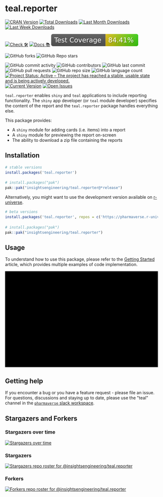 # teal.reporter

<!-- start badges -->

[![CRAN Version](https://www.r-pkg.org/badges/version/teal.reporter?color=green)](https://cran.r-project.org/package=teal.reporter)
[![Total Downloads](http://cranlogs.r-pkg.org/badges/grand-total/teal.reporter?color=green)](https://cran.r-project.org/package=teal.reporter)
[![Last Month Downloads](http://cranlogs.r-pkg.org/badges/last-month/teal.reporter?color=green)](https://cran.r-project.org/package=teal.reporter)
[![Last Week Downloads](http://cranlogs.r-pkg.org/badges/last-week/teal.reporter?color=green)](https://cran.r-project.org/package=teal.reporter)

[![Check 🛠](https://github.com/insightsengineering/teal.reporter/actions/workflows/check.yaml/badge.svg)](https://insightsengineering.github.io/teal.reporter/main/unit-test-report/)
[![Docs 📚](https://github.com/insightsengineering/teal.reporter/actions/workflows/docs.yaml/badge.svg)](https://insightsengineering.github.io/teal.reporter/latest-tag/)
[![Code Coverage 📔](https://raw.githubusercontent.com/insightsengineering/teal.reporter/_xml_coverage_reports/data/main/badge.svg)](https://insightsengineering.github.io/teal.reporter/main/coverage-report/)

![GitHub forks](https://img.shields.io/github/forks/insightsengineering/teal.reporter?style=social)
![GitHub Repo stars](https://img.shields.io/github/stars/insightsengineering/teal.reporter?style=social)

![GitHub commit activity](https://img.shields.io/github/commit-activity/m/insightsengineering/teal.reporter)
![GitHub contributors](https://img.shields.io/github/contributors/insightsengineering/teal.reporter)
![GitHub last commit](https://img.shields.io/github/last-commit/insightsengineering/teal.reporter)
![GitHub pull requests](https://img.shields.io/github/issues-pr/insightsengineering/teal.reporter)
![GitHub repo size](https://img.shields.io/github/repo-size/insightsengineering/teal.reporter)
![GitHub language count](https://img.shields.io/github/languages/count/insightsengineering/teal.reporter)
[![Project Status: Active – The project has reached a stable, usable state and is being actively developed.](https://www.repostatus.org/badges/latest/active.svg)](https://www.repostatus.org/#active)
[![Current Version](https://img.shields.io/github/r-package/v/insightsengineering/teal.reporter/main?color=purple\&label=package%20version)](https://github.com/insightsengineering/teal.reporter/tree/main)
[![Open Issues](https://img.shields.io/github/issues-raw/insightsengineering/teal.reporter?color=red\&label=open%20issues)](https://github.com/insightsengineering/teal.reporter/issues?q=is%3Aissue+is%3Aopen+sort%3Aupdated-desc)
<!-- end badges -->

`teal.reporter` enables `shiny` and `teal` applications to include reporting functionality.
The `shiny` app developer (or `teal` module developer) specifies the content of the report and the `teal.reporter` package handles everything else.

This package provides:

* A `shiny` module for adding cards (i.e. items) into a report
* A `shiny` module for previewing the report on-screen
* The ability to download a zip file containing the reports

## Installation

```r
# stable versions
install.packages('teal.reporter')

# install.packages("pak")
pak::pak("insightsengineering/teal.reporter@*release")
```

Alternatively, you might want to use the development version available on [r-universe](https://r-universe.dev/).

```r
# beta versions
install.packages('teal.reporter', repos = c('https://pharmaverse.r-universe.dev', getOption('repos')))

# install.packages("pak")
pak::pak("insightsengineering/teal.reporter")
```

## Usage

To understand how to use this package, please refer to the [Getting Started](https://insightsengineering.github.io/teal.reporter/latest-tag/articles/teal-reporter.html) article, which provides multiple examples of code implementation.

![](https://github.com/insightsengineering/teal.reporter/blob/main/assets/img/showcase.gif)

## Getting help

If you encounter a bug or you have a feature request - please file an issue. For questions, discussions and staying up to date, please use the "teal" channel in the [`pharmaverse` slack workspace](https://pharmaverse.slack.com).

## Stargazers and Forkers

### Stargazers over time

[![Stargazers over time](https://starchart.cc/insightsengineering/teal.reporter.svg)](https://starchart.cc/insightsengineering/teal.reporter)

### Stargazers

[![Stargazers repo roster for @insightsengineering/teal.reporter](https://reporoster.com/stars/insightsengineering/teal.reporter)](https://github.com/insightsengineering/teal.reporter/stargazers)

### Forkers

[![Forkers repo roster for @insightsengineering/teal.reporter](https://reporoster.com/forks/insightsengineering/teal.reporter)](https://github.com/insightsengineering/teal.reporter/network/members)
